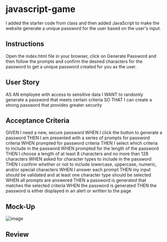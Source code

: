 # javascript-game

I added the starter code from class and then added JavaScript to make the website generate a unique password for the user based on the user's input. 

## Instructions

Open the index.html file in your browser, click on Generate Password and then follow the prompts and confirm the desired characters for the password to get a unique password created for you as the user.

## User Story

AS AN employee with access to sensitive data
I WANT to randomly generate a password that meets certain criteria
SO THAT I can create a strong password that provides greater security

## Acceptance Criteria

GIVEN I need a new, secure password
WHEN I click the button to generate a password
THEN I am presented with a series of prompts for password criteria
WHEN prompted for password criteria
THEN I select which criteria to include in the password
WHEN prompted for the length of the password
THEN I choose a length of at least 8 characters and no more than 128 characters
WHEN asked for character types to include in the password
THEN I confirm whether or not to include lowercase, uppercase, numeric, and/or special characters
WHEN I answer each prompt
THEN my input should be validated and at least one character type should be selected
WHEN all prompts are answered
THEN a password is generated that matches the selected criteria
WHEN the password is generated
THEN the password is either displayed in an alert or written to the page

## Mock-Up

![image](https://github.com/mradison/javascript-game/assets/58490851/71e57900-8a26-4a8c-a36e-97bcae0b65f7)

## Review



